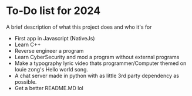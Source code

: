 
# To-Do list for 2024

A brief description of what this project does and who it's for

- First app in Javascript (NativeJs)
- Learn C++
- Reverse engineer a program
- Learn CyberSecurity and mod a program without external programs
- Make a typography lyric video thats programmer/Computer themed on louie zong's Hello world song.
- A chat server made in python with as little 3rd party dependency as possible.
- Get a better README.MD lol
